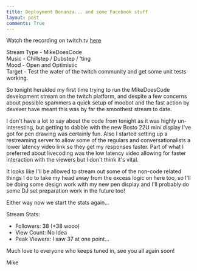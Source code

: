 ```yaml
---
title: Deployment Bonanza... and some Facebook stuff
layout: post
comments: True
---
```


Watch the recording on twitch.tv [here](http://www.twitch.tv/mikedoescode/v/23666347)  

Stream Type - MikeDoesCode   
Music - Chillstep / Dubstep / 'ting   
Mood - Open and Optimistic   
Target - Test the water of the twitch community and get some unit tests working.

So tonight heralded my first time trying to run the MikeDoesCode development stream on the twitch platform, and despite a few concerns about possible spammers a quick setup of moobot and the fast action by devexer have meant this was by far the smoothest stream to date.

I don't have a lot to say about the code from tonight as it was highly un-interesting, but getting to dabble with the new Bosto 22U mini display I've got for pen drawing was certainly fun. Also I started setting up a restreaming server to allow some of the regulars and conversationalists a lower latency video link so they get my responses faster. Part of what I preferred about livecoding was the low latency video allowing for faster interaction with the viewers but I don't think it's vital.

It looks like I'll be allowed to stream out some of the non-code related things I do to take my head away from the excess logic on here too, so I'll be doing some design work with my new pen display and I'll probably do some DJ set preparation work in the future too!

Either way now we start the stats again...

Stream Stats:  
 - Followers: 38 (+38 wooo)   
 - View Count:  No Idea    
 - Peak Viewers: I saw 37 at one point...   

Much love to everyone who keeps tuned in, see you all again soon!

Mike